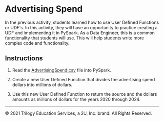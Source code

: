 # Advertising Spend

In the previous activity, students learned how to use User Defined Functions or UDF's. In this activity, they will have an opportunity to practice creating a UDF and implementing it in PySpark. As a Data Engineer, this is a common functionality that students will use. This will help students write more complex code and functionality.

## Instructions

1. Read the [AdvertisingSpend.csv](https://2u-data-curriculum-team.s3.amazonaws.com/dataviz-netflix/unit-7/AdvertisingSpend.csv) file into PySpark.

2. Create a new User Defined Function that divides the advertising spend dollars into millions of dollars.

3. Use this new User Defined Function to return the source and the dollars amounts as millions of dollars for the years 2020 through 2024.

---

© 2021 Trilogy Education Services, a 2U, Inc. brand.  All Rights Reserved.
